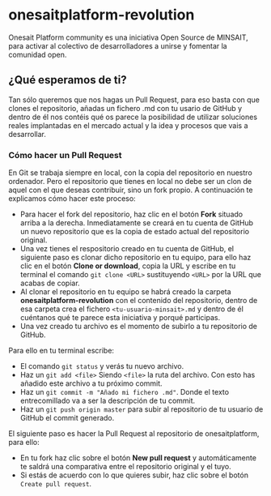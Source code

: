 # onesaitplatform-revolution
Onesait Platform community es una iniciativa Open Source de MINSAIT, para activar al colectivo de desarrolladores a unirse y fomentar la comunidad open.

## ¿Qué esperamos de ti?
Tan sólo queremos que nos hagas un Pull Request, para eso basta con que clones el repositorio, añadas un fichero .md con tu usario de GitHub y dentro de él nos contéis qué os parece la posibilidad de utilizar soluciones reales implantadas en el mercado actual y la idea y procesos que vais a desarrollar.

### Cómo hacer un Pull Request
En Git se trabaja siempre en local, con la copia del repositorio en nuestro ordenador. Pero el repositorio que tienes en local no debe ser un clon de aquel con el que deseas contribuir, sino un fork propio. A continuación te explicamos cómo hacer este proceso:

- Para hacer el fork del repositorio, haz clic en el botón **Fork** situado arriba a la derecha. Inmediatamente se creará en tu cuenta de GitHub un nuevo repositorio que es la copia de estado actual del repositorio original.
- Una vez tienes el respositorio creado en tu cuenta de GitHub, el siguiente paso es clonar dicho repositorio en tu equipo, para ello haz clic en el botón **Clone or download**, copia la URL y escribe en tu terminal el comando `git clone <URL>` sustituyendo `<URL>` por la URL que acabas de copiar.
- Al clonar el repositorio en tu equipo se habrá creado la carpeta **onesaitplatform-revolution** con el contenido del repositorio, dentro de esa carpeta crea el fichero `<tu-usuario-minsait>.md` y dentro de él cuéntanos qué te parece esta iniciativa y porqué participas.
- Una vez creado tu archivo es el momento de subirlo a tu repositorio de GitHub.
  
Para ello en tu terminal escribe:
- El comando `git status` y verás tu nuevo archivo. 
- Haz un `git add <file>` Siendo `<file>` la ruta del archivo. Con esto has añadido este archivo a tu próximo commit.
- Haz un `git commit -m "Añado mi fichero .md"`. Donde el texto entrecomillado va a ser la descripción de tu commit.
- Haz un `git push origin master` para subir al repositorio de tu usuario de GitHub el commit generado.

El siguiente paso es hacer la Pull Request al repositorio de onesaitplatform, para ello:
- En tu fork haz clic sobre el botón **New pull request** y automáticamente te saldrá una comparativa entre el repositorio original y el tuyo.
- Si estás de acuerdo con lo que quieres subir, haz clic sobre el botón `Create pull request`.
